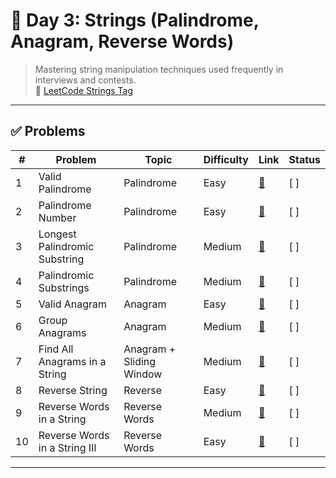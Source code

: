 
# 📘 Day 3: Strings (Palindrome, Anagram, Reverse Words)

> Mastering string manipulation techniques used frequently in interviews and contests.  
> 🔗 [LeetCode Strings Tag](https://leetcode.com/tag/string/)

---

## ✅ Problems

| # | Problem | Topic | Difficulty | Link | Status |
|--|---------|-------|------------|------|--------|
| 1 | Valid Palindrome | Palindrome | Easy | [🔗](https://leetcode.com/problems/valid-palindrome/) | [ ] |
| 2 | Palindrome Number | Palindrome | Easy | [🔗](https://leetcode.com/problems/palindrome-number/) | [ ] |
| 3 | Longest Palindromic Substring | Palindrome | Medium | [🔗](https://leetcode.com/problems/longest-palindromic-substring/) | [ ] |
| 4 | Palindromic Substrings | Palindrome | Medium | [🔗](https://leetcode.com/problems/palindromic-substrings/) | [ ] |
| 5 | Valid Anagram | Anagram | Easy | [🔗](https://leetcode.com/problems/valid-anagram/) | [ ] |
| 6 | Group Anagrams | Anagram | Medium | [🔗](https://leetcode.com/problems/group-anagrams/) | [ ] |
| 7 | Find All Anagrams in a String | Anagram + Sliding Window | Medium | [🔗](https://leetcode.com/problems/find-all-anagrams-in-a-string/) | [ ] |
| 8 | Reverse String | Reverse | Easy | [🔗](https://leetcode.com/problems/reverse-string/) | [ ] |
| 9 | Reverse Words in a String | Reverse Words | Medium | [🔗](https://leetcode.com/problems/reverse-words-in-a-string/) | [ ] |
| 10 | Reverse Words in a String III | Reverse Words | Easy | [🔗](https://leetcode.com/problems/reverse-words-in-a-string-iii/) | [ ] |

---
